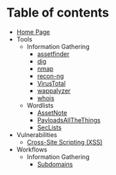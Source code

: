 # Table of contents  
* [Home Page](README.md)  
* Tools  
  * Information Gathering  
    * [assetfinder](tools/information_gathering/assetfinder.md)  
    * [dig](tools/information_gathering/dig.md)  
    * [nmap](tools/information_gathering/nmap.md)  
    * [recon-ng](tools/information_gathering/recon-ng.md)  
    * [VirusTotal](tools/information_gathering/virustotal.md)
    * [wappalyzer](tools/information_gathering/wappalyzer.md)  
    * [whois](tools/information_gathering/whois.md)  
  * Wordlists  
    * [AssetNote](tools/wordlists/assetnote.md)  
    * [PayloadsAllTheThings](tools/wordlists/payloadsallthethings.md)  
    * [SecLists](tools/wordlists/seclists.md)  
* Vulnerabilities  
  * [Cross-Site Scripting (XSS)](vulnerabilities/xss/xss.md)  
* Workflows  
  * Information Gathering  
    * [Subdomains](workflows/information_gathering/subdomains.md)
